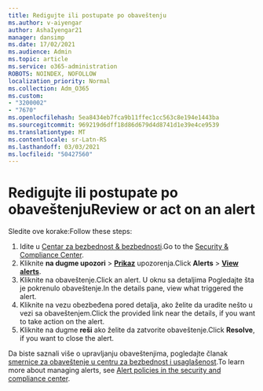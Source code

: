 ```yaml
---
title: Redigujte ili postupate po obaveštenju
ms.author: v-aiyengar
author: AshaIyengar21
manager: dansimp
ms.date: 17/02/2021
ms.audience: Admin
ms.topic: article
ms.service: o365-administration
ROBOTS: NOINDEX, NOFOLLOW
localization_priority: Normal
ms.collection: Adm_O365
ms.custom:
- "3200002"
- "7670"
ms.openlocfilehash: 5ea8434eb7fca9b11ffec1cc563c8e194e1443ba
ms.sourcegitcommit: 969219d6dff18d86d679d4d8741d1e39e4ce9539
ms.translationtype: MT
ms.contentlocale: sr-Latn-RS
ms.lasthandoff: 03/03/2021
ms.locfileid: "50427560"
---
```

# <a name="review-or-act-on-an-alert"></a><span data-ttu-id="388bc-102">Redigujte ili postupate po obaveštenju</span><span class="sxs-lookup"><span data-stu-id="388bc-102">Review or act on an alert</span></span>

<span data-ttu-id="388bc-103">Sledite ove korake:</span><span class="sxs-lookup"><span data-stu-id="388bc-103">Follow these steps:</span></span>

1. <span data-ttu-id="388bc-104">Idite u [Centar za bezbednost & bezbednosti](https://go.microsoft.com/fwlink/p/?linkid=2077143).</span><span class="sxs-lookup"><span data-stu-id="388bc-104">Go to the [Security & Compliance Center](https://go.microsoft.com/fwlink/p/?linkid=2077143).</span></span>
1. <span data-ttu-id="388bc-105">Kliknite **na dugme upozori**  >  **[Prikaz](https://go.microsoft.com/fwlink/?linkid=2103301)** upozorenja.</span><span class="sxs-lookup"><span data-stu-id="388bc-105">Click **Alerts** > **[View alerts](https://go.microsoft.com/fwlink/?linkid=2103301)**.</span></span>
1. <span data-ttu-id="388bc-106">Kliknite na obaveštenje.</span><span class="sxs-lookup"><span data-stu-id="388bc-106">Click an alert.</span></span> <span data-ttu-id="388bc-107">U oknu sa detaljima Pogledajte šta je pokrenulo obaveštenje.</span><span class="sxs-lookup"><span data-stu-id="388bc-107">In the details pane, view what triggered the alert.</span></span>
1. <span data-ttu-id="388bc-108">Kliknite na vezu obezbeđena pored detalja, ako želite da uradite nešto u vezi sa obaveštenjem.</span><span class="sxs-lookup"><span data-stu-id="388bc-108">Click the provided link near the details, if you want to take action on the alert.</span></span>
1. <span data-ttu-id="388bc-109">Kliknite na dugme **reši** ako želite da zatvorite obaveštenje.</span><span class="sxs-lookup"><span data-stu-id="388bc-109">Click **Resolve**, if you want to close the alert.</span></span>

<span data-ttu-id="388bc-110">Da biste saznali više o upravljanju obaveštenjima, pogledajte članak [smernice za obaveštenje u centru za bezbednost i usaglašenost](https://go.microsoft.com/fwlink/?linkid=2103211).</span><span class="sxs-lookup"><span data-stu-id="388bc-110">To learn more about managing alerts, see [Alert policies in the security and compliance center](https://go.microsoft.com/fwlink/?linkid=2103211).</span></span>

